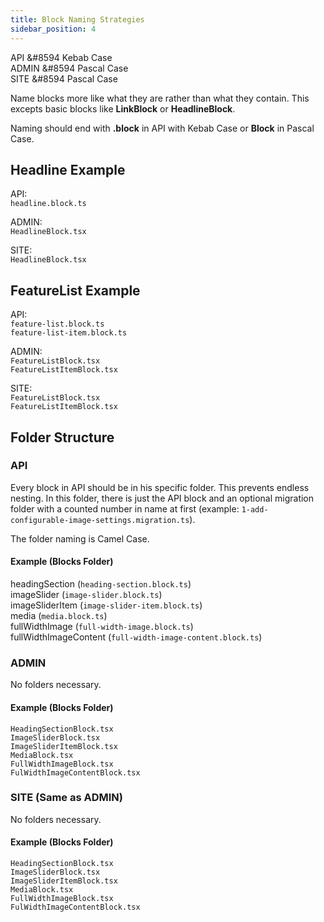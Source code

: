 ```yaml
---
title: Block Naming Strategies
sidebar_position: 4
---
```


API &#8594 Kebab Case<br />
ADMIN &#8594 Pascal Case<br />
SITE &#8594 Pascal Case

Name blocks more like what they are rather than what they contain. This excepts basic blocks like **LinkBlock** or **HeadlineBlock**.

Naming should end with **.block** in API with Kebab Case or **Block** in Pascal Case.

## Headline Example

API:<br />
`headline.block.ts`

ADMIN:<br />
`HeadlineBlock.tsx`

SITE:<br />
`HeadlineBlock.tsx`

## FeatureList Example

API:<br />
`feature-list.block.ts`<br />
`feature-list-item.block.ts`

ADMIN:<br />
`FeatureListBlock.tsx`<br />
`FeatureListItemBlock.tsx`

SITE:<br />
`FeatureListBlock.tsx`<br />
`FeatureListItemBlock.tsx`

## Folder Structure

### API

Every block in API should be in his specific folder. This prevents endless nesting. In this folder, there is just the API block and an optional migration folder with a counted number in name at first (example: `1-add-configurable-image-settings.migration.ts`).

The folder naming is Camel Case.

#### Example (Blocks Folder)

headingSection (`heading-section.block.ts`)<br />
imageSlider (`image-slider.block.ts`)<br />
imageSliderItem (`image-slider-item.block.ts`)<br />
media (`media.block.ts`)<br />
fullWidthImage (`full-width-image.block.ts`)<br />
fullWidthImageContent (`full-width-image-content.block.ts`)

### ADMIN

No folders necessary.

#### Example (Blocks Folder)

`HeadingSectionBlock.tsx`<br />
`ImageSliderBlock.tsx`<br />
`ImageSliderItemBlock.tsx`<br />
`MediaBlock.tsx`<br />
`FullWidthImageBlock.tsx`<br />
`FulWidthImageContentBlock.tsx`

### SITE (Same as ADMIN)

No folders necessary.

#### Example (Blocks Folder)

`HeadingSectionBlock.tsx`<br />
`ImageSliderBlock.tsx`<br />
`ImageSliderItemBlock.tsx`<br />
`MediaBlock.tsx`<br />
`FullWidthImageBlock.tsx`<br />
`FulWidthImageContentBlock.tsx`<br />
